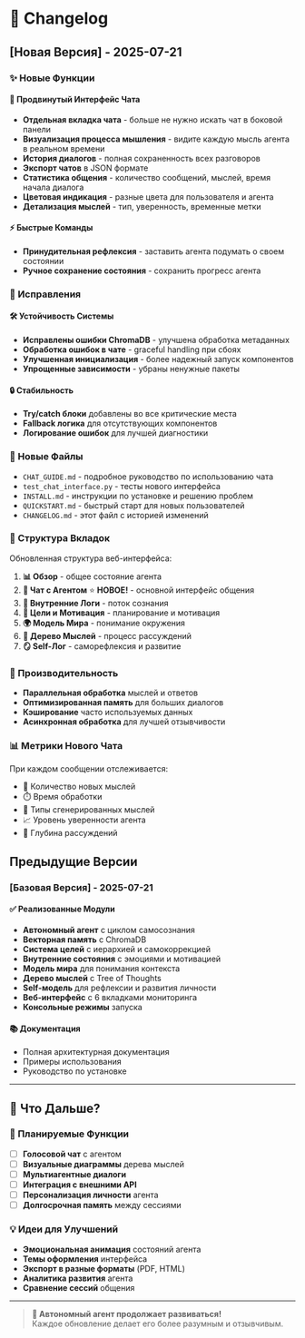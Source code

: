 # 📝 Changelog

## [Новая Версия] - 2025-07-21

### ✨ Новые Функции

#### 💬 Продвинутый Интерфейс Чата
- **Отдельная вкладка чата** - больше не нужно искать чат в боковой панели
- **Визуализация процесса мышления** - видите каждую мысль агента в реальном времени
- **История диалогов** - полная сохраненность всех разговоров
- **Экспорт чатов** в JSON формате
- **Статистика общения** - количество сообщений, мыслей, время начала диалога
- **Цветовая индикация** - разные цвета для пользователя и агента
- **Детализация мыслей** - тип, уверенность, временные метки

#### ⚡ Быстрые Команды
- **Принудительная рефлексия** - заставить агента подумать о своем состоянии
- **Ручное сохранение состояния** - сохранить прогресс агента

### 🔧 Исправления

#### 🛠️ Устойчивость Системы
- **Исправлены ошибки ChromaDB** - улучшена обработка метаданных
- **Обработка ошибок в чате** - graceful handling при сбоях
- **Улучшенная инициализация** - более надежный запуск компонентов
- **Упрощенные зависимости** - убраны ненужные пакеты

#### 🔒 Стабильность
- **Try/catch блоки** добавлены во все критические места
- **Fallback логика** для отсутствующих компонентов
- **Логирование ошибок** для лучшей диагностики

### 📁 Новые Файлы

- `CHAT_GUIDE.md` - подробное руководство по использованию чата
- `test_chat_interface.py` - тесты нового интерфейса
- `INSTALL.md` - инструкции по установке и решению проблем
- `QUICKSTART.md` - быстрый старт для новых пользователей
- `CHANGELOG.md` - этот файл с историей изменений

### 🎯 Структура Вкладок

Обновленная структура веб-интерфейса:
1. **📊 Обзор** - общее состояние агента
2. **💬 Чат с Агентом** ⭐ **НОВОЕ!** - основной интерфейс общения
3. **🧠 Внутренние Логи** - поток сознания
4. **🎯 Цели и Мотивация** - планирование и мотивация
5. **🌍 Модель Мира** - понимание окружения
6. **💭 Дерево Мыслей** - процесс рассуждений
7. **🪞 Self-Лог** - саморефлексия и развитие

### 🚀 Производительность

- **Параллельная обработка** мыслей и ответов
- **Оптимизированная память** для больших диалогов
- **Кэширование** часто используемых данных
- **Асинхронная обработка** для лучшей отзывчивости

### 📊 Метрики Нового Чата

При каждом сообщении отслеживается:
- 🧠 Количество новых мыслей
- ⏱️ Время обработки
- 🎯 Типы сгенерированных мыслей
- 📈 Уровень уверенности агента
- 💭 Глубина рассуждений

## Предыдущие Версии

### [Базовая Версия] - 2025-07-21

#### ✅ Реализованные Модули
- **Автономный агент** с циклом самосознания
- **Векторная память** с ChromaDB
- **Система целей** с иерархией и самокоррекцией
- **Внутренние состояния** с эмоциями и мотивацией
- **Модель мира** для понимания контекста
- **Дерево мыслей** с Tree of Thoughts
- **Self-модель** для рефлексии и развития личности
- **Веб-интерфейс** с 6 вкладками мониторинга
- **Консольные режимы** запуска

#### 📚 Документация
- Полная архитектурная документация
- Примеры использования
- Руководство по установке

---

## 🎉 Что Дальше?

### 🔮 Планируемые Функции
- [ ] **Голосовой чат** с агентом
- [ ] **Визуальные диаграммы** дерева мыслей
- [ ] **Мультиагентные диалоги**
- [ ] **Интеграция с внешними API**
- [ ] **Персонализация личности** агента
- [ ] **Долгосрочная память** между сессиями

### 💡 Идеи для Улучшений
- **Эмоциональная анимация** состояний агента
- **Темы оформления** интерфейса
- **Экспорт в разные форматы** (PDF, HTML)
- **Аналитика развития** агента
- **Сравнение сессий** общения

---

> **🤖 Автономный агент продолжает развиваться!**  
> Каждое обновление делает его более разумным и отзывчивым. 